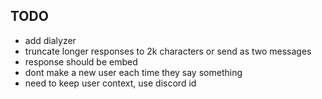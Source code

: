 ## TODO
* add dialyzer
* truncate longer responses to 2k characters or send as two messages
* response should be embed
* dont make a new user each time they say something
* need to keep user context, use discord id

